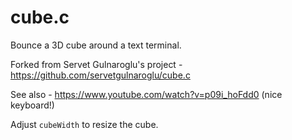 # cube.c

Bounce a 3D cube around a text terminal.

Forked from Servet Gulnaroglu's project - https://github.com/servetgulnaroglu/cube.c

See also - https://www.youtube.com/watch?v=p09i_hoFdd0 (nice keyboard!)

Adjust `cubeWidth` to resize the cube.

